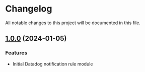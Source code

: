 # Changelog

All notable changes to this project will be documented in this file.

## [1.0.0]() (2024-01-05)

### Features

* Initial Datadog notification rule module
